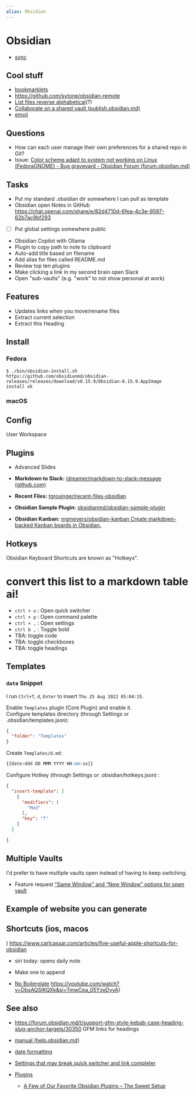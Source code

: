 ```yaml
---
alias: Obsidian
---
```

# Obsidian

- [sync](sync.md)


## Cool stuff

- [bookmarklets](bookmarklets.md)
- https://github.com/sytone/obsidian-remote
- [List files reverse alphabetical](List%20files%20reverse%20alphabetical.md)(?)
- [Collaborate on a shared vault (publish.obsidian.md)](https://publish.obsidian.md/)
- [emoji](emoji.md)
## Questions

- How can each user manage their own preferences for a shared repo in Git?
- Issue: [Color scheme adapt to system not working on Linux (FedoraGNOME) - Bug graveyard - Obsidian Forum (forum.obsidian.md)](https://forum.obsidian.md/t/color-scheme-adapt-to-system-not-working-on-linux-fedora-gnome/38743/40)

## Tasks

- Put my standard .obsidian dir somewhere I can pull as template
- Obsidian open Notes in GitHub https://chat.openai.com/share/e/82d4710d-6fea-4c3e-9597-62b7ac9bf293
- [ ] Put global settings somewhere public
- Obsidian Copilot with Ollama
- Plugin to copy path to note to clipboard
- Auto-add title based on filename
- Add alias for files called README.md
- Review top ten plugins
- Make clicking a link in my second brain open Slack
- Open "sub-vaults" (e.g. "work" to not show personal at work)

## Features

- Updates links when you move/rename files
- Extract current selection
- Extract this Heading

## Install

### Fedora

```shell
$ ./bin/obsidian-install.sh
https://github.com/obsidianmd/obsidian-releases/releases/download/v0.15.9/Obsidian-0.15.9.AppImage
install ok
```

### macOS




## Config

User
Workspace

## Plugins

- Advanced Slides
- **Markdown to Slack:** [idreamer/markdown-to-slack-message (github.com)](https://github.com/idreamer/markdown-to-slack-message)
- **Recent Files:** [tgrosinger/recent-files-obsidian](https://github.com/tgrosinger/recent-files-obsidian)

- **Obsidian Sample Plugin:** [obsidianmd/obsidian-sample-plugin](https://github.com/obsidianmd/obsidian-sample-plugin)
- **Obsidian Kanban:** [mgmeyers/obsidian-kanban Create markdown-backed Kanban boards in Obsidian.](https://github.com/mgmeyers/obsidian-kanban)

## Hotkeys

Obsidian Keyboard Shortcuts are known as "Hotkeys".

# convert this list to a markdown table ai!
- `ctrl + o` : Open quick switcher
- `ctrl + p` : Open command palette
- `ctrl + ,` : Open settings
- `ctrl b ,` : Toggle bold
- TBA: toggle code
- TBA: toggle checkboxes
- TBA: toggle headings




## Templates

### `date` Snippet

I run `Ctrl+T`,  `d`,  `Enter` to insert `Thu 25 Aug 2022 05:04:15`.

Enable `Templates` plugin (Core Plugin) and enable it.  
Configure templates directory (through Settings or  .obsidian/templates.json):

```json
{
  "folder": "Templates"
}
```

 Create `Templates/d.md`:

```markdown
{{date:ddd DD MMM YYYY HH:mm:ss}}
```

Configure Hotkey (through Settings or .obsidian/hotkeys.json) :

```json
{
  "insert-template": [
    {
      "modifiers": [
        "Mod"
      ],
      "key": "T"
    }
  ]

}
```

## Multiple Vaults

I'd prefer to have multiple vaults open instead of having to keep switching.

- Feature request  [“Same Window” and “New Window” options for open vault](https://forum.obsidian.md/t/same-window-and-new-window-options-for-open-vault/4074)

## Example of website you can generate



## Shortcuts (ios, macos
)
https://www.carlcassar.com/articles/five-useful-apple-shortcuts-for-obsidian

- siri today: opens daily note
- Make one to append

- [No Boilerplate]()
https://youtube.com/watch?v=DbsAQSIKQXk&si=TmwCea_05YzeDyvA)

## See also

- https://forum.obsidian.md/t/support-gfm-style-kebab-case-heading-slug-anchor-targets/30350 GFM links for headings
- [manual (help.obsidian.md)](https://help.obsidian.md/)
- [date formatting](https://momentjs.com/docs/#/displaying/format/)

- [Settings that may break quick switcher and link completer](obsidian-settings-that-may-break-quick-switcher-and-link-completer.md)

- [Plugins](plugins/README.md)
  - [A Few of Our Favorite Obsidian Plugins – The Sweet Setup](https://thesweetsetup.com/our-favorite-obsidian-plugins/)